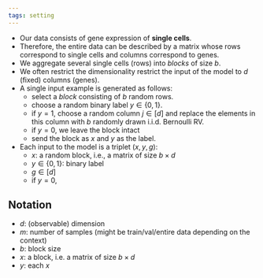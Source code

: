 ```yaml
---
tags: setting
---
```


- Our data consists of gene expression of **single cells**. 
- Therefore, the entire data can be described by a matrix whose rows correspond to single cells and columns  correspond to genes.
- We aggregate several single cells (rows) into *blocks* of size $b$.
- We often restrict the dimensionality restrict the input of the model to $d$ (fixed) columns (genes).
- A single input example is generated as follows:
	- select a *block* consisting of $b$ random rows.
	- choose a random binary label $y \in \{0,1\}$. 
	- if $y=1$, choose a random column $j \in [d]$ and replace the elements in this column with $b$ randomly drawn i.i.d. Bernoulli RV.
	- if $y=0$, we leave the block intact
	- send the block as $x$ and $y$ as the label.
- Each input to the model is a triplet $(x,y,g)$:
	- $x$: a random block, i.e., a matrix of size $b \times d$
	- $y \in \{0,1\}$: binary label
	- $g \in [d]$
	- if $y=0$, 

## Notation

- $d$: (observable) dimension 
- $m$: number of samples (might be train/val/entire data depending on the context)
- $b$: block size
- $x$: a block, i.e. a matrix of size $b \times d$
- $y$: each $x$